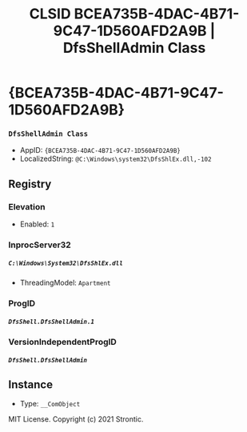 ﻿---
title: "CLSID BCEA735B-4DAC-4B71-9C47-1D560AFD2A9B | DfsShellAdmin Class"
excerpt: What is COM-Object CLSID BCEA735B-4DAC-4B71-9C47-1D560AFD2A9B?
---

# {BCEA735B-4DAC-4B71-9C47-1D560AFD2A9B}

### `DfsShellAdmin Class`
* AppID: `{BCEA735B-4DAC-4B71-9C47-1D560AFD2A9B}`
* LocalizedString: `@C:\Windows\system32\DfsShlEx.dll,-102`

## Registry


### Elevation

* Enabled: `1`

### InprocServer32

##### `C:\Windows\System32\DfsShlEx.dll`
* ThreadingModel: `Apartment`

### ProgID

##### `DfsShell.DfsShellAdmin.1`

### VersionIndependentProgID

##### `DfsShell.DfsShellAdmin`

## Instance

* Type: `__ComObject`

MIT License. Copyright (c) 2021 Strontic.


